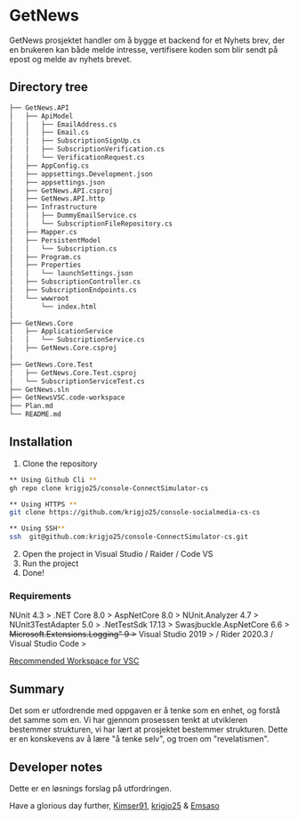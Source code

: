 #   GetNews
GetNews prosjektet handler om å bygge et backend for et Nyhets brev, der en brukeren kan både melde intresse,
vertifisere koden som blir sendt på epost og melde av nyhets brevet.

##  Directory tree

```bash
├── GetNews.API
│   ├── ApiModel
│   │   ├── EmailAddress.cs
│   │   ├── Email.cs
│   │   ├── SubscriptionSignUp.cs
│   │   ├── SubscriptionVerification.cs
│   │   └── VerificationRequest.cs
│   ├── AppConfig.cs
│   ├── appsettings.Development.json
│   ├── appsettings.json
│   ├── GetNews.API.csproj
│   ├── GetNews.API.http
│   ├── Infrastructure
│   │   ├── DummyEmailService.cs
│   │   └── SubscriptionFileRepository.cs
│   ├── Mapper.cs
│   ├── PersistentModel
│   │   └── Subscription.cs
│   ├── Program.cs
│   ├── Properties
│   │   └── launchSettings.json
│   ├── SubscriptionController.cs
│   ├── SubscriptionEndpoints.cs
│   └── wwwroot
│       └── index.html
│
├── GetNews.Core
│   ├── ApplicationService
│   │   └── SubscriptionService.cs
│   ├── GetNews.Core.csproj
│
├── GetNews.Core.Test
│   ├── GetNews.Core.Test.csproj
│   └── SubscriptionServiceTest.cs
├── GetNews.sln
├── GetNewsVSC.code-workspace
├── Plan.md
└── README.md
```
##  Installation
1. Clone the repository
```sh
** Using Github Cli **
gh repo clone krigjo25/console-ConnectSimulator-cs

** Using HTTPS **
git clone https://github.com/krigjo25/console-socialmedia-cs-cs

** Using SSH**
ssh  git@github.com:krigjo25/console-ConnectSimulator-cs.git

```
2. Open the project in Visual Studio / Raider / Code VS
3. Run the project
4. Done!

### Requirements
NUnit 4.3 >
.NET Core 8.0 >
AspNetCore 8.0 >
NUnit.Analyzer 4.7 >
NUnit3TestAdapter 5.0 >
.NetTestSdk 17.13 >
Swasjbuckle.AspNetCore 6.6 >
~~Microsoft.Extensions.Logging" 9 >~~
Visual Studio 2019 > / Rider 2020.3 / Visual Studio Code >

[Recommended Workspace for VSC](https://vscode.dev/profile/github/4c4bde0a91b6c89df4bdfc6f5f022189)

## Summary
Det som er utfordrende med oppgaven er å tenke som en enhet, og forstå det samme som en. Vi har gjennom prosessen tenkt at utvikleren bestemmer strukturen, vi har lært at prosjektet bestemmer strukturen. Dette er en konskevens av å lære "å tenke selv", og troen om "revelatismen". 

##  Developer notes
Dette er en løsnings forslag på utfordringen.

Have a glorious day further,
[Kimser91](), [krigjo25]() & [Emsaso]()